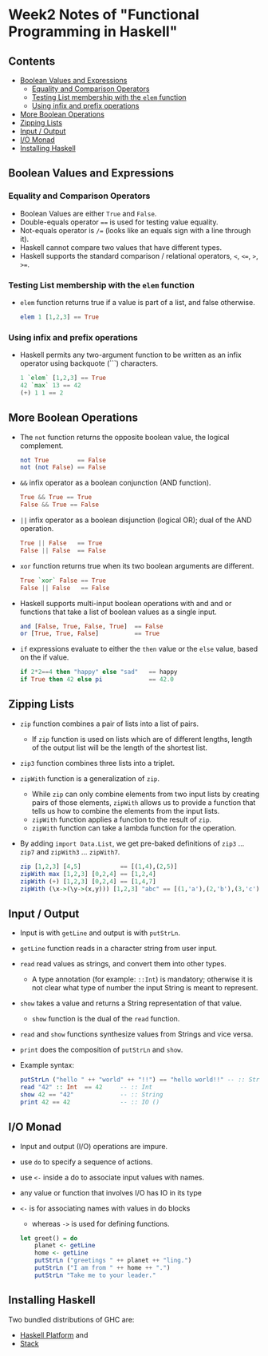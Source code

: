 # Week2 Notes of "Functional Programming in Haskell"

## Contents
* [Boolean Values and Expressions](#boolean-values-and-expressions)
    * [Equality and Comparison Operators](#equality-and-comparison-operators)
    * [Testing List membership with the `elem` function](#testing-list-membership-with-the-elem-function)
    * [Using infix and prefix operations](#using-infix-and-prefix-operations)
* [More Boolean Operations](#more-boolean-operations)
* [Zipping Lists](#zipping-lists)
* [Input / Output](#input-output)
* [I/O Monad](#io-monad)
* [Installing Haskell](#installing-haskell)


## Boolean Values and Expressions
### Equality and Comparison Operators
* Boolean Values are either `True` and `False`.
* Double-equals operator `==` is used for testing value equality.
* Not-equals operator is `/=` (looks like an equals sign with a line through it).
* Haskell cannot compare two values that have different types.
* Haskell supports the standard comparison / relational operators, `<`, `<=`, `>`, `>=`.

### Testing List membership with the `elem` function
* `elem` function returns true if a value is part of a list, and false otherwise.

    ```haskell
    elem 1 [1,2,3] == True
    ```

### Using infix and prefix operations
* Haskell permits any two-argument function to be written as an infix operator using backquote (`\``) characters.

    ```haskell
    1 `elem` [1,2,3] == True
    42 `max` 13 == 42
    (+) 1 1 == 2

## More Boolean Operations
* The `not` function returns the opposite boolean value, the logical complement.

    ```haskell
    not True        == False
    not (not False) == False
    ```
* `&&` infix operator as a boolean conjunction (AND function).

    ```haskell
    True && True == True
    False && True == False
    ```

* `||` infix operator as a boolean disjunction (logical OR); dual of the AND operation.

    ```haskell
    True || False   == True
    False || False  == False
    ```

* `xor` function returns true when its two boolean arguments are different.

    ```haskell
    True `xor` False == True
    False || False   == False
    ```

* Haskell supports multi-input boolean operations with and and or functions that take a list of boolean values as a single input.

    ```haskell
    and [False, True, False, True]  == False
    or [True, True, False]          == True
    ```

* `if` expressions evaluate to either the `then` value or the `else` value, based on the if value.

    ```haskell
    if 2*2==4 then "happy" else "sad"   == happy
    if True then 42 else pi             == 42.0
    ```


## Zipping Lists
* `zip` function combines a pair of lists into a list of pairs.
    * If `zip` function is used on lists which are of different lengths, length of the output list will be the length of the shortest list.
* `zip3` function combines three lists into a triplet.
* `zipWith` function is a generalization of `zip`.
    * While `zip` can only combine elements from two input lists by creating pairs of those elements, `zipWith` allows us to provide a function that tells us how to combine the elements from the input lists.
    * `zipWith` function applies a function to the result of `zip`.
    * `zipWith` function can take a lambda function for the operation.
* By adding `import Data.List`, we get pre-baked definitions of `zip3` ... `zip7` and `zipWith3` ... `zipWith7`.

    ```haskell
    zip [1,2,3] [4,5]           == [(1,4),(2,5)]
    zipWith max [1,2,3] [0,2,4] == [1,2,4]
    zipWith (+) [1,2,3] [0,2,4] == [1,4,7]
    zipWith (\x->(\y->(x,y))) [1,2,3] "abc" == [(1,'a'),(2,'b'),(3,'c')]
    ```

## Input / Output
* Input is with `getLine` and output is with `putStrLn`.
* `getLine` function reads in a character string from user input.
* `read` read values as strings, and convert them into other types.
    * A type annotation (for example: `::Int`)  is mandatory; otherwise it is not clear what type of number the input String is meant to represent.
* `show` takes a value and returns a String representation of that value.
    * `show` function is the dual of the `read` function.
* `read` and `show` functions synthesize values from Strings and vice versa.
* `print` does the composition of `putStrLn` and `show`.
* Example syntax:

    ```haskell
    putStrLn ("hello " ++ "world" ++ "!!") == "hello world!!" -- :: String
    read "42" :: Int  == 42     -- :: Int
    show 42 == "42"             -- :: String
    print 42 == 42              -- :: IO ()
    ```

## I/O Monad
* Input and output (I/O) operations are impure.
* use `do` to specify a sequence of actions.
* use `<-` inside a do to associate input values with names.
* any value or function that involves I/O has IO in its type
* `<-` is for associating names with values in do blocks
    * whereas `->` is used for defining functions.

    ```haskell
    let greet() = do
        planet <- getLine
        home <- getLine
        putStrLn ("greetings " ++ planet ++ "ling.")
        putStrLn ("I am from " ++ home ++ ".")
        putStrLn "Take me to your leader."
    ```

## Installing Haskell
Two bundled distributions of GHC are:

* [Haskell Platform](https://www.haskell.org/platform) and
* [Stack](https://docs.haskellstack.org/en/stable/README/)
